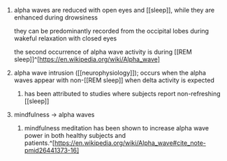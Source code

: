 1. alpha waves are reduced with open eyes and [[sleep]], while they are enhanced during drowsiness
   
   they can be predominantly recorded from the occipital lobes during wakeful relaxation with closed eyes
   
   the second occurrence of alpha wave activity is during [[REM sleep]]^[https://en.wikipedia.org/wiki/Alpha_wave]
2. alpha wave intrusion ([[neurophysiology]]); occurs when the alpha waves appear with non-[[REM sleep]] when delta activity is expected
	1. has been attributed to studies where subjects report non-refreshing [[sleep]]
3. mindfulness → alpha waves
	1. mindfulness meditation has been shown to increase alpha wave power in both healthy subjects and patients.^[https://en.wikipedia.org/wiki/Alpha_wave#cite_note-pmid26441373-16]